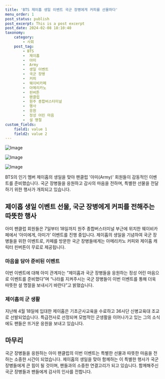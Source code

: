 ```yaml
---
title: 'BTS 제이홉 생일 이벤트 국군 장병에게 커피를 선물하다'
menu_order: 1
post_status: publish
post_excerpt: This is a post excerpt
post_date: 2024-02-08 18:10:40
taxonomy:
    category:
        - 사회
    post_tag:
        - BTS
        -  제이홉
        -  아미
        -  Army
        -  생일 이벤트
        -  국군 장병
        -  커피
        -  웨이비카페
        -  아메리카노
        -  핀버튼
        -  팬클럽
        -  원주 종합버스터미널
        -  행사
        -  응원
        -  정성 어린 마음
        -  설 명절
custom_fields:
    field1: value 1
    field2: value 2
---
```


![Image](https://imgnews.pstatic.net/image/087/2024/02/08/0001025249_001_20240208151704981.jpg?type=w647)

![Image](https://imgnews.pstatic.net/image/087/2024/02/08/0001025249_002_20240208151705025.jpg?type=w647)

![Image](https://imgnews.pstatic.net/image/087/2024/02/08/0001025249_003_20240208151705065.jpg?type=w647)

BTS의 인기 멤버 제이홉의 생일을 맞아 팬클럽 '아미(Army)' 회원들이 감동적인 이벤트를 준비했습니다. 국군 장병들을 응원하고 감사의 마음을 전하며, 특별한 선물을 전달하기 위한 행사가 개최되고 있습니다.
## 제이홉 생일 이벤트 선물, 국군 장병에게 커피를 전해주는 따뜻한 행사
아미 팬클럽 회원들은 7일부터 18일까지 원주 종합버스터미널 부근에 위치한 웨이비카페에서 ‘아미에게, 아미가’ 이벤트를 진행 중입니다. 제이홉의 생일을 기념하여 국군 장병들을 위한 이벤트로, 카페를 방문한 국군 장병들에게는 아메리카노 커피와 제이홉 캐릭터 핀버튼이 무료로 제공됩니다.
### 마음을 담아 준비된 이벤트
이번 이벤트에 대해 아미 관계자는 “제이홉과 국군 장병들을 응원하는 정성 어린 마음으로 이벤트를 준비했다”며 “나라를 지켜주시는 국군 장병들이 이번 이벤트를 통해 더욱 따뜻한 설 명절을 보내시기 바란다”고 밝혔습니다.
### 제이홉의 군 생활
지난해 4월 18일에 입대한 제이홉은 기초군사교육을 수료하고 36사단 신병교육대 조교로 선발되었습니다. 특급전사로 선정되며 모범적인 군생활을 이어나가고 있는 그의 소식에도 팬들은 뜨거운 응원을 보내고 있습니다.
## 마무리
국군 장병들을 응원하는 아미 팬클럽의 이번 이벤트는 특별한 선물과 따뜻한 마음을 전하는 소중한 시간이 되었습니다. 제이홉의 생일을 맞아 함께하는 이 특별한 행사가 국군 장병들에게 큰 힘이 될 것이며, 팬들과의 소중한 연결고리가 되고 있습니다. 함께해주신 국군 장병들과 팬들에게 감사의 인사를 전합니다.
